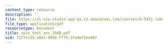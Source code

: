 ```yaml
---
content_type: resource
description: ''
file: https://ol-ocw-studio-app-qa.s3.amazonaws.com/courses/6-542j-laboratory-on-the-physiology-acoustics-and-perception-of-speech-fall-2005/7277cc35a0e59898ff743fedef3ea467_spin_test_ans_10dB.pdf
file_type: application/pdf
resourcetype: Document
title: spin_test_ans_10dB.pdf
uid: 7277cc35-a0e5-9898-ff74-3fedef3ea467
---
```

